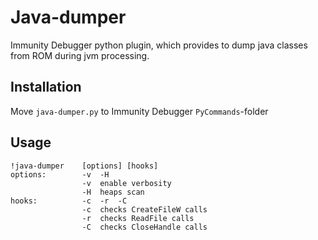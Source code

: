 # Java-dumper
Immunity Debugger python plugin, which provides to dump java classes from ROM during jvm processing.

## Installation
Move `java-dumper.py` to Immunity Debugger `PyCommands`-folder

## Usage

```
!java-dumper	[options] [hooks]						    
options:		-v 	-H
              	-v	enable verbosity
			   	-H  heaps scan
hooks:			-c 	-r 	-C
              	-c  checks CreateFileW calls
              	-r  checks ReadFile calls
              	-C  checks CloseHandle calls
```
